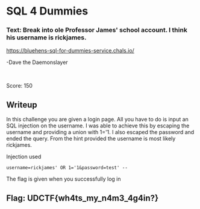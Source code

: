 # SQL 4 Dummies

### Text: Break into ole Professor James' school account. I think his username is rickjames.

https://bluehens-sql-for-dummies-service.chals.io/

-Dave the Daemonslayer

&nbsp;

Score: 150

## Writeup

In this challenge you are given a login page. All you have to do is input an SQL injection on the username. I was able to achieve this by escaping the username and providing a union with 1='1. I also escaped the password and ended the query. From the hint provided the username is most likely rickjames.

Injection used
```
username=rickjames' OR 1='1&password=test' --
```

The flag is given when you successfully log in

## Flag: UDCTF{wh4ts_my_n4m3_4g4in?}